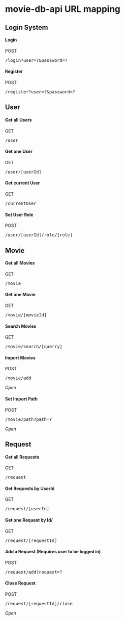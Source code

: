 <h1>movie-db-api URL mapping</h1>

<h2>Login System</h2>
<h4>Login</h4>
<p>POST
<pre>/login?user=?&password=?</pre>

<h4>Register</h4>
<p>POST
<pre>/register?user=?&password=?</pre>


<h2>User</h2>
<h4>Get all Users</h4>
<p>GET
<pre>/user</pre>

<h4>Get one User</h4>
<p>GET
<pre>/user/[userId]</pre>

<h4>Get current User</h4>
<p>GET
<pre>/currentUser</pre>

<h4>Set User Role</h4>
<p>POST
<pre>/user/[userId]/role/[role]</pre>


<h2>Movie</h2>
<h4>Get all Movies</h4>
<p>GET
<pre>/movie</pre>

<h4>Get one Movie</h4>
<p>GET
<pre>/movie/[movieId]</pre>

<h4>Search Movies</h4>
<p>GET
<pre>/movie/search/[querry]</pre>

<h4>Import Movies</h4>
<p>POST
<pre>/movie/add</pre>
<i>Open</i>

<h4>Set Import Path</h4>
<p>POST
<pre>/movie/path?path=?</pre>
<i>Open</i>


<h2>Request</h2>
<h4>Get all Requests</h4>
<p>GET
<pre>/request</pre>

<h4>Get Requests by UserId</h4>
<p>GET
<pre>/request/[userId]</pre>

<h4>Get one Request by Id/</h4>
<p>GET
<pre>/request/[requestId]</pre>

<h4>Add a Request (Requires user to be logged in)</h4>
<p>POST
<pre>/request/add?request=?</pre>

<h4>Close Request</h4>
<p>POST
<pre>/request/[requestId]/close</pre>
<i>Open</i>

